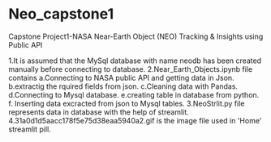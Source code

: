 # Neo_capstone1
Capstone Project1-NASA Near-Earth Object (NEO) Tracking &amp; Insights using Public API

1.It is assumed that the MySql database with name neodb has been created manually before connecting to database.
2.Near_Earth_Objects.ipynb file contains 
      a.Connecting to NASA public API and getting data in Json.
      b.extractig the rquired fields from json.
      c.Cleaning data with Pandas.
      d.Connecting to Mysql database.
      e.creating table in database from python.
      f. Inserting data excracted from json to Mysql tables.
3.NeoStrlit.py file represents data in database with the help of streamlit.
4.31a0d1d5aacc178f5e75d38eaa5940a2.gif is the image file used in 'Home' streamlit pill.
